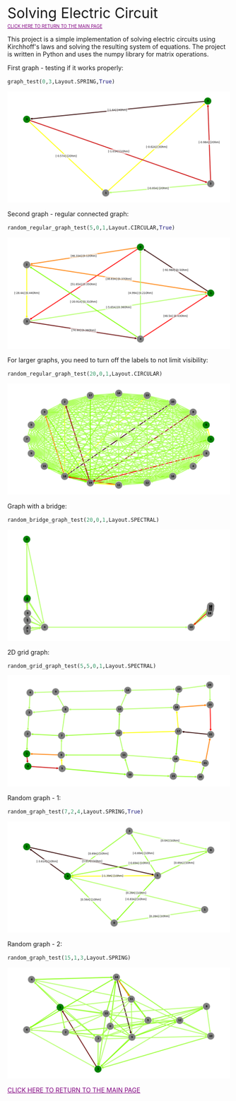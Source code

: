 <font size="6">
Solving Electric Circuit
</font>
<br>
<font size="1">
<a href="../README.md" style="color: purple">CLICK HERE TO RETURN TO THE MAIN PAGE</a>
</font>

This project is a simple implementation of solving electric circuits using Kirchhoff's laws and solving the resulting system of equations. The project is written in Python and uses the numpy library for matrix operations.

First graph - testing if it works properly:
```python
graph_test(0,3,Layout.SPRING,True)
```
![pierwszy_graf](./Figure_1.png)


Second graph - regular connected graph:
```python
random_regular_graph_test(5,0,1,Layout.CIRCULAR,True)
```
![drugi_graf](./Figure_2.png)


For larger graphs, you need to turn off the labels to not limit visibility:
```python
random_regular_graph_test(20,0,1,Layout.CIRCULAR)
```
![trzeci_graf](./Figure_3.png)

Graph with a bridge:
```python
random_bridge_graph_test(20,0,1,Layout.SPECTRAL)
```
![czwarty_graf](./Figure_4.png)

2D grid graph:
```python
random_grid_graph_test(5,5,0,1,Layout.SPECTRAL)
```
![piąty_graf](./Figure_5.png)

Random graph - 1:
```python
random_graph_test(7,2,4,Layout.SPRING,True)
```
![szósty_graf](./Figure_6.png)

Random graph - 2:
```python
random_graph_test(15,1,3,Layout.SPRING)
```
![siódmy_graf](./Figure_7.png)

<a href="../README.md" style="color: purple">CLICK HERE TO RETURN TO THE MAIN PAGE</a>
